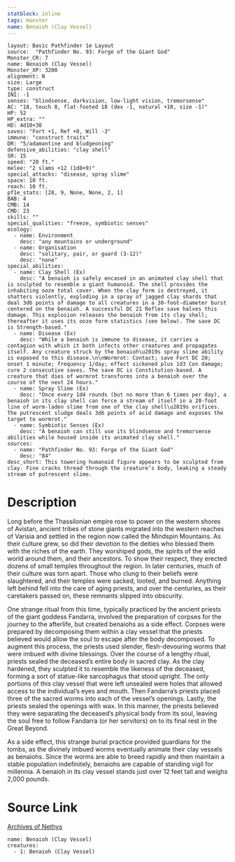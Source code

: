 ```yaml
---
statblock: inline
tags: monster
name: Benaioh (Clay Vessel)
---
```

```statblock
layout: Basic Pathfinder 1e Layout
source:  "Pathfinder No. 93: Forge of the Giant God"
Monster_CR: 7
name: Benaioh (Clay Vessel)
Monster_XP: 3200
alignment: N
size: Large
type: construct
INI: -1
senses: "blindsense, darkvision, low-light vision, tremorsense"
AC: "18, touch 8, flat-footed 18 (dex -1, natural +10, size -1)"
HP: 52
HP_extra: ""
HD: 4d10+30
saves: "Fort +1, Ref +0, Will -3"
immune: "construct traits"
DR: "5/adamantine and bludgeoning"
defensive_abilities: "clay shell"
SR: 15
speed: "20 ft."
melee: "2 slams +12 (1d8+9)"
special_attacks: "disease, spray slime"
space: 10 ft.
reach: 10 ft.
pf1e_stats: [28, 9, None, None, 2, 1]
BAB: 4
CMB: 14
CMD: 23
skills: ""
special_qualities: "freeze, symbiotic senses"
ecology:
  - name: Environment
    desc: "any mountains or underground"
  - name: Organisation
    desc: "solitary, pair, or guard (3-12)"
    desc: "none"
special_abilities:
  - name: Clay Shell (Ex)
    desc: "A benaioh is safely encased in an animated clay shell that is sculpted to resemble a giant humanoid. The shell provides the inhabiting ooze total cover. When the clay form is destroyed, it shatters violently, exploding in a spray of jagged clay shards that deal 3d6 points of damage to all creatures in a 30-foot-diameter burst centered on the benaioh. A successful DC 21 Reflex save halves this damage. This explosion releases the benaioh from its clay shell; thereafter it uses its ooze form statistics (see below). The save DC is Strength-based."
  - name: Disease (Ex)
    desc: "While a benaioh is immune to disease, it carries a contagion with which it both infects other creatures and propagates itself. Any creature struck by the benaioh\u2019s spray slime ability is exposed to this disease.\n\nWormrot: Contact; save Fort DC 20; onset 1 minute; frequency 1/day; effect sickened plus 1d3 Con damage; cure 2 consecutive saves. The save DC is Constitution-based. A creature that dies of wormrot transforms into a benaioh over the course of the next 24 hours."
  - name: Spray Slime (Ex)
    desc: "Once every 1d4 rounds (but no more than 6 times per day), a benaioh in its clay shell can force a stream of itself in a 20-foot line of worm-laden slime from one of the clay shell\u2019s orifices. The putrescent sludge deals 3d6 points of acid damage and exposes the target to wormrot."
  - name: Symbiotic Senses (Ex)
    desc: "A benaioh can still use its blindsense and tremorsense abilities while housed inside its animated clay shell."
sources:
  - name: "Pathfinder No. 93: Forge of the Giant God"
    desc: "84"
desc_short: This towering humanoid figure appears to be sculpted from clay. Fine cracks thread through the creature’s body, leaking a steady stream of putrescent slime.
```
# Description
Long before the Thassilonian empire rose to power on the western shores of Avistan, ancient tribes of stone giants migrated into the western reaches of Varisia and settled in the region now called the Mindspin Mountains. As their culture grew, so did their devotion to the deities who blessed them with the riches of the earth. They worshiped gods, the spirits of the wild world around them, and their ancestors. To show their respect, they erected dozens of small temples throughout the region. In later centuries, much of their culture was torn apart. Those who clung to their beliefs were slaughtered, and their temples were sacked, looted, and burned. Anything left behind fell into the care of aging priests, and over the centuries, as their caretakers passed on, these remnants slipped into obscurity.

One strange ritual from this time, typically practiced by the ancient priests of the giant goddess Fandarra, involved the preparation of corpses for the journey to the afterlife, but created benaiohs as a side effect. Corpses were prepared by decomposing them within a clay vessel that the priests believed would allow the soul to escape after the body decomposed. To augment this process, the priests used slender, flesh-devouring worms that were imbued with divine blessings. Over the course of a lengthy ritual, priests sealed the deceased’s entire body in sacred clay. As the clay hardened, they sculpted it to resemble the likeness of the deceased, forming a sort of statue-like sarcophagus that stood upright. The only portions of this clay vessel that were left unsealed were holes that allowed access to the individual’s eyes and mouth. Then Fandarra’s priests placed three of the sacred worms into each of the vessel’s openings. Lastly, the priests sealed the openings with wax. In this manner, the priests believed they were separating the deceased’s physical body from its soul, leaving the soul free to follow Fandarra (or her servitors) on to its final rest in the Great Beyond.

As a side effect, this strange burial practice provided guardians for the tombs, as the divinely imbued worms eventually animate their clay vessels as benaiohs. Since the worms are able to breed rapidly and then maintain a stable population indefinitely, benaiohs are capable of standing vigil for millennia. A benaioh in its clay vessel stands just over 12 feet tall and weighs 2,000 pounds.
# Source Link
[Archives of Nethys](https://aonprd.com/MonsterDisplay.aspx?ItemName=Benaioh%20(Clay%20Vessel))
```encounter-table
name: Benaioh (Clay Vessel)
creatures:
  - 1: Benaioh (Clay Vessel)
```
